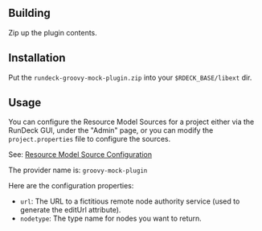 Building
--------

Zip up the plugin contents.

Installation
------------

Put the `rundeck-groovy-mock-plugin.zip` into your `$RDECK_BASE/libext` dir.

Usage
-----

You can configure the Resource Model Sources for a project either via the
RunDeck GUI, under the "Admin" page, or you can modify the `project.properties`
file to configure the sources.

See: [Resource Model Source Configuration](http://rundeck.org/1.4/RunDeck-Guide.html#resource-model-source-configuration)

The provider name is: `groovy-mock-plugin`

Here are the configuration properties:

* `url`: The URL to a fictitious remote node authority service (used to generate the editUrl attribute).
* `nodetype`: The type name for nodes you want to return.


